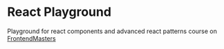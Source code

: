 # React Playground

Playground for react components and advanced react patterns course on [FrontendMasters](https://frontendmasters.com/courses/advanced-react-patterns/)
